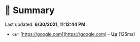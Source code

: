 # 📖 Summary
Last updated: **6/30/2021, 11:12:44 PM**

- `GET` [https://google.com](https://google.com) - **Up** (125ms)

